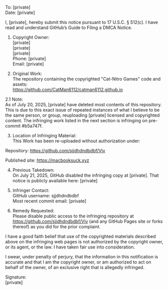 To: [private]  
Date: [private]  

I, [private], hereby submit this notice pursuant to 17 U.S.C. § 512(c). I have read and understand GitHub’s Guide to Filing a DMCA Notice.

1. Copyright Owner:  
[private]  
[private]  
[private]  
Phone: [private]  
Email: [private]  

2. Original Work:  
The repository containing the copyrighted "Cat-Nitro Games" code and assets:  
https://github.com/CatMan6112/catman6112.github.io

2.1 Note:  
As of  July 20, 2025, [private] have deleted most contents of this repository. This is due to this exact issue of repeated instances of what I believe to be the same person, or group, reuploading [private] licensed and copyrighted content. The infringing work listed in the next section is infringing on pre-commit #b5a747f.

3. Location of Infringing Material:  
This Work has been re-uploaded without authorization under:

Repository: https://github.com/sjjdhdndbdbf/Vjv

Published site: https://macbooksuck.xyz


4. Previous Takedown:  
On July 21, 2025, GitHub disabled the infringing copy at [private]. That notice is publicly available here:
[private]

5. Infringer Contact:  
GitHub username: sjjdhdndbdbf  
Most recent commit email: [private]

6. Remedy Requested:  
 Please disable public access to the infringing repository at https://github.com/sjjdhdndbdbf/Vjv (and any GitHub Pages site or forks thereof) as you did for the prior complaint.
  
I have a good faith belief that use of the copyrighted materials described above on the infringing web pages is not authorized by the copyright owner, or its agent, or the law. I have taken fair use into consideration.

I swear, under penalty of perjury, that the information in this notification is accurate and that I am the copyright owner, or am authorized to act on behalf of the owner, of an exclusive right that is allegedly infringed.   

Signature:  
[private]
